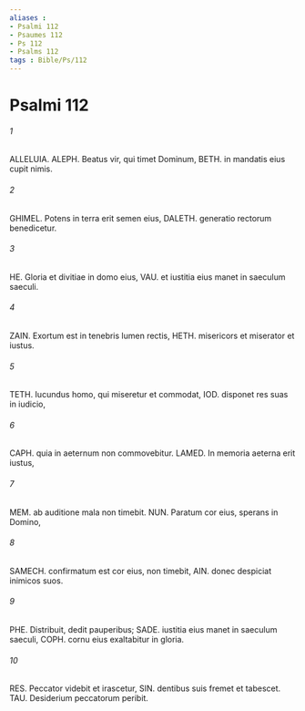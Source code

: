 ```yaml
---
aliases : 
- Psalmi 112
- Psaumes 112
- Ps 112
- Psalms 112
tags : Bible/Ps/112
---
```


# Psalmi 112

###### 1
ALLELUIA. ALEPH. Beatus vir, qui timet Dominum, BETH. in mandatis eius cupit nimis.
###### 2
GHIMEL. Potens in terra erit semen eius, DALETH. generatio rectorum benedicetur.
###### 3
HE. Gloria et divitiae in domo eius, VAU. et iustitia eius manet in saeculum saeculi.
###### 4
ZAIN. Exortum est in tenebris lumen rectis, HETH. misericors et miserator et iustus.
###### 5
TETH. Iucundus homo, qui miseretur et commodat, IOD. disponet res suas in iudicio,
###### 6
CAPH. quia in aeternum non commovebitur. LAMED. In memoria aeterna erit iustus,
###### 7
MEM. ab auditione mala non timebit. NUN. Paratum cor eius, sperans in Domino,
###### 8
SAMECH. confirmatum est cor eius, non timebit, AIN. donec despiciat inimicos suos.
###### 9
PHE. Distribuit, dedit pauperibus; SADE. iustitia eius manet in saeculum saeculi, COPH. cornu eius exaltabitur in gloria.
###### 10
RES. Peccator videbit et irascetur, SIN. dentibus suis fremet et tabescet. TAU. Desiderium peccatorum peribit.
